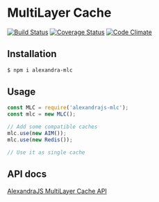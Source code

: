 # MultiLayer Cache
[![Build Status](https://travis-ci.org/alexandrajs/mlc.svg?branch=master)](https://travis-ci.org/alexandrajs/mlc)
[![Coverage Status](https://coveralls.io/repos/github/alexandrajs/mlc/badge.svg?branch=master)](https://coveralls.io/github/alexandrajs/mlc?branch=master)
[![Code Climate](https://codeclimate.com/github/alexandrajs/mlc/badges/gpa.svg)](https://codeclimate.com/github/alexandrajs/mlc)
## Installation
```bash
$ npm i alexandra-mlc
```
## Usage
```javascript
const MLC = require('alexandrajs-mlc');
const mlc = new MLC();

// Add some compatible caches
mlc.use(new AIM());
mlc.use(new Redis());

// Use it as single cache
```
## API docs
[AlexandraJS MultiLayer Cache API](http://alexandrajs.github.io/mlc/)

